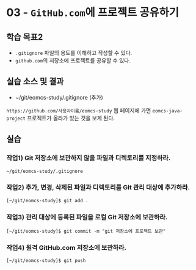 # 03 - `GitHub.com`에 프로젝트 공유하기

## 학습 목표2
  
- `.gitignore` 파일의 용도를 이해하고 작성할 수 있다.
- `github.com`의 저장소에 프로젝트를 공유할 수 있다.

## 실습 소스 및 결과

- ~/git/eomcs-study/.gitignore (추가)

`https://github.com/사용자이름/eomcs-study` 웹 페이지에 가면 `eomcs-java-project` 프로젝트가 올라가 있는 것을 보게 된다.

## 실습

### 작업1) Git 저장소에 보관하지 않을 파일과 디렉토리를 지정하라.

```
~/git/eomcs-study/.gitignore
```

### 작업2) 추가, 변경, 삭제된 파일과 디렉토리를 Git 관리 대상에 추가하라.

```
[~/git/eomcs-study]$ git add .
```

### 작업3) 관리 대상에 등록된 파일을 로컬 Git 저장소에 보관하라.

```
[~/git/eomcs-study]$ git commit -m "git 저장소에 프로젝트 보관"
```

### 작업4) 원격 GitHub.com 저장소에 보관하라.

```
[~/git/eomcs-study]$ git push
```
